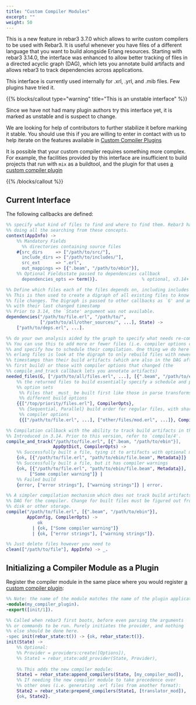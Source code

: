 ```yaml
---
title: "Custom Compiler Modules"
excerpt: ""
weight: 50
---
```


This is a new feature in rebar3 3.7.0 which allows to write custom compilers to be used with Rebar3. It is useful whenever you have files of a different language that you want to build alongside Erlang resources. Starting with rebar3 3.14.0, the interface was enhanced to allow better tracking of files in a directed acyclic graph (DAG), which lets you annotate build artifacts and allows rebar3 to track dependencies across applications.

This interface is currently used internally for .xrl, .yrl, and .mib files. Few plugins have tried it.

{{% blocks/callout type="warning" title="This is an unstable interface" %}}

Since we have not had many plugin authors try this interface yet, it is marked as unstable and is suspect to change.

We are looking for help of contributors to further stabilize it before marking it stable. You should use this if you are willing to enter in contact with us to help iterate on the features available in [Custom Compiler Plugins](/docs/extending/custom-compiler-plugins) 

It is possible that your custom compiler requires something more complex. For example, the facilities provided by this interface are insufficient to build projects that run with `mix` as a buildtool, and the plugin for that uses [a custom compiler plugin](/docs/extending/custom_compiler_plugins/) 

{{% /blocks/callout %}}

## Current Interface

The following callbacks are defined:

```erlang
%% specify what kind of files to find and where to find them. Rebar3 handles
%% doing all the searching from these concepts.
context(AppInfo) ->
    %% Mandatory Fields
      %% directories containing source files
    #{src_dirs     => ["/path/to/src/"],
      include_dirs => ["/path/to/includes/"],
      src_ext      => ".erl",
      out_mappings => [{".beam", "/path/to/ebin"}],
    %% Optional Fieldsstate passed to dependencies callback
      dependencies_opts => term()}.                 % optional, v3.14+

%% Define which files each of the files depends on, including includes and whatnot.
%% This is then used to create a digraph of all existing files to know how to propagate
%% file changes. The Digraph is passed to other callbacks as `G' and annotates all files
%% with their last changed timestamp
%% Prior to 3.14, the `State' argument was not available.
dependencies("/path/to/file.erl", "/path/to/",
             ["/path/to/all/other_sources/", ...], State) ->
    ["path/to/deps.erl", ...].

%% do your own analysis aided by the graph to specify what needs re-compiling.
%% You can use this to add more or fewer files (i.e. compiler options changed),
%% and specify how to schedule their compilation. One thing we do here for
%% erlang files is look at the digraph to only rebuild files with newer
%% timestamps than their build artifacts (which are also in the DAG after the
%% first build) or those with compiler options that changed (the
%% compile_and_track callback lets you annotate artifacts)
needed_files(G, ["/path/to/all/files.erl", ...], [{".beam", "/path/to/ebin"}], AppInfo) ->
    %% the returned files to build essentially specify a schedule and priority with special
    %% option sets
     %% Files that _must_ be built first like those in parse transforms, with
     %% different build options
    {{["/top/priority/files.erl"], CompilerOpts},
     %% {Sequential, Parallel} build order for regular files, with shared
     %% compiler options
     {{["/path/to/file.erl", ...], ["other/files/mod.erl", ...]}, CompilerOpts}}.

%% Compilation callback with the ability to track build artifacts in the DAG itself.
%% Introduced in 3.14. Prior to this version, refer to `compile/4'.
compile_and_track("/path/to/file.erl", [{".beam, "/path/to/ebin"}],
                  AppOptDict, CompilerOpts) ->
    %% Successfully built a file, tying it to artifacts with optional metadata
    {ok, [{"/path/to/file.erl", "path/to/ebin/file.beam", Metadata}]} |
    %% Successfully built a file, but it has compiler warnings
    {ok, [{"/path/to/file.erl", "path/to/ebin/file.beam", Metadata}],
         ["Some compiler warning"]} |
    %% Failed build
    {error, ["error strings"], ["warning strings"]} | error.

%% A simpler compilation mechanism which does not track build artifacts into the
%% DAG for the compiler. Change for built files must be figured out from files on
%% disk or other storage.
compile("/path/to/file.erl", [{".beam", "/path/to/ebin"}],
        AppConfig, CompilerOpts) ->
            ok
          | {ok, ["Some compiler warning"]}
          | {ok, ["error strings"], ["warning strings"]}.

%% Just delete files however you need to
clean(["/path/to/file"], AppInfo) -> _.
```

## Initializing a Compiler Module as a Plugin

Register the compiler module in the same place where you would register [a custom compiler plugin](/docs/custom-compiler-plugins):

```erlang
%% Note: the name of the module matches the name of the plugin application
-module(my_compiler_plugin).
-export([init/1]).

%% Called when rebar3 first boots, before even parsing the arguments
%% or commands to be run. Purely initiates the provider, and nothing
%% else should be done here.
-spec init(rebar_state:t()) -> {ok, rebar_state:t()}.
init(State) ->
    %% Optional:
    %% Provider = providers:create([Options]),
    %% State1 = rebar_state:add_provider(State, Provider),
  
    %% This adds the new compiler module:
    State1 = rebar_state:append_compilers(State, [my_compiler_mod]),
    %% If needing the new compiler module to take precedence over
    %% other ones (i.e. generating .erl files from another format):
    State2 = rebar_state:prepend_compilers(State1, [translator_mod]),
    {ok, State2}.
```
